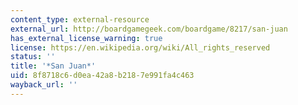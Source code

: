 ```yaml
---
content_type: external-resource
external_url: http://boardgamegeek.com/boardgame/8217/san-juan
has_external_license_warning: true
license: https://en.wikipedia.org/wiki/All_rights_reserved
status: ''
title: '*San Juan*'
uid: 8f8718c6-d0ea-42a8-b218-7e991fa4c463
wayback_url: ''
---
```

